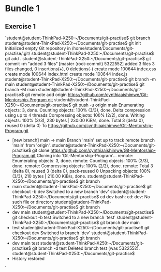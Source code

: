# Bundle 1  
## Exercise 1



`student@student-ThinkPad-X250:~/Documents/git-practise$ git branch
student@student-ThinkPad-X250:~/Documents/git-practise$ git init
Initialized empty Git repository in /home/student/Documents/git-practise/.git/
student@student-ThinkPad-X250:~/Documents/git-practise$ git add .
student@student-ThinkPad-X250:~/Documents/git-practise$ git commit -m "added 3 files"
[master (root-commit) 5322552] added 3 files
 3 files changed, 0 insertions(+), 0 deletions(-)
 create mode 100644 index.css
 create mode 100644 index.html
 create mode 100644 index.js
student@student-ThinkPad-X250:~/Documents/git-practise$ git branch -m main
student@student-ThinkPad-X250:~/Documents/git-practise$ git branch -M main
student@student-ThinkPad-X250:~/Documents/git-practise$ git remote add origin https://github.com/cynthiaaishimwe/Git-Mentorship-Program.git
student@student-ThinkPad-X250:~/Documents/git-practise$ git push -u origin main
Enumerating objects: 3, done.
Counting objects: 100% (3/3), done.
Delta compression using up to 4 threads
Compressing objects: 100% (2/2), done.
Writing objects: 100% (3/3), 230 bytes | 230.00 KiB/s, done.
Total 3 (delta 0), reused 0 (delta 0)
To https://github.com/cynthiaaishimwe/Git-Mentorship-Program.git
 * [new branch]      main -> main
Branch 'main' set up to track remote branch 'main' from 'origin'.
student@student-ThinkPad-X250:~/Documents/git-practise$ git clone https://github.com/cynthiaaishimwe/Git-Mentorship-Program.git
Cloning into 'Git-Mentorship-Program'...
remote: Enumerating objects: 3, done.
remote: Counting objects: 100% (3/3), done.
remote: Compressing objects: 100% (2/2), done.
remote: Total 3 (delta 0), reused 3 (delta 0), pack-reused 0
Unpacking objects: 100% (3/3), 210 bytes | 210.00 KiB/s, done.
student@student-ThinkPad-X250:~/Documents/git-practise$ git branch
* main
student@student-ThinkPad-X250:~/Documents/git-practise$ git checkout -b dev
Switched to a new branch 'dev'
student@student-ThinkPad-X250:~/Documents/git-practise$ cd dev
bash: cd: dev: No such file or directory
student@student-ThinkPad-X250:~/Documents/git-practise$ git branch
* dev
  main
student@student-ThinkPad-X250:~/Documents/git-practise$ git checkout -b test
Switched to a new branch 'test'
student@student-ThinkPad-X250:~/Documents/git-practise$ git branch
  dev
  main
* test
student@student-ThinkPad-X250:~/Documents/git-practise$ git checkout dev
Switched to branch 'dev'
student@student-ThinkPad-X250:~/Documents/git-practise$ git branch
* dev
  main
  test
student@student-ThinkPad-X250:~/Documents/git-practise$ git branch -d test
Deleted branch test (was 5322552).
student@student-ThinkPad-X250:~/Documents/git-practise$ 
 *  History restored 

`


